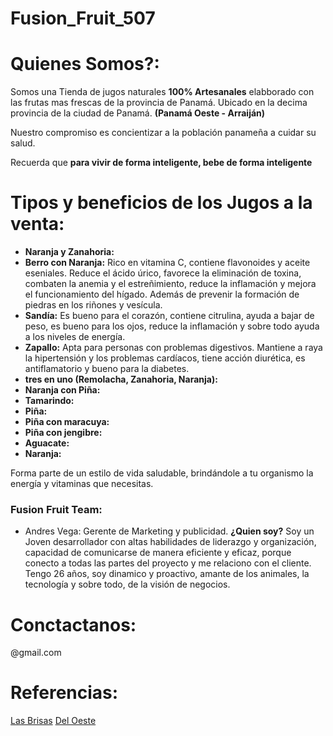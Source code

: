 # Fusion_Fruit_507
# Quienes Somos?:
  Somos una Tienda de jugos naturales **100% Artesanales** elabborado con las frutas mas frescas de la provincia de Panamá.
  Ubicado en la decima provincia de la ciudad de Panamá. **(Panamá Oeste - Arraiján)**

  Nuestro compromiso es concientizar a la población panameña a cuidar su salud.

  Recuerda que **para vivir de forma inteligente, bebe de forma inteligente**

  # Tipos y beneficios de los Jugos a la venta:
  - **Naranja y Zanahoria:**
  - **Berro con Naranja:** Rico en vitamina C, contiene flavonoides y aceite eseniales. Reduce el ácido úrico, favorece la eliminación de toxina, combaten la anemia y el estreñimiento, reduce la inflamación y mejora el funcionamiento del hígado. Además de prevenir la formación de piedras en los riñones y vesícula.
  - **Sandía:** Es bueno para el corazón, contiene citrulina, ayuda a bajar de peso, es bueno para los ojos, reduce la inflamación y sobre todo ayuda a los niveles de energía.
  - **Zapallo:** Apta para personas con problemas digestivos. Mantiene a raya la hipertensión y los problemas cardíacos, tiene acción diurética, es antiflamatorio y bueno para la diabetes.
  - **tres en uno (Remolacha, Zanahoria, Naranja):**
  - **Naranja con Piña:**
  - **Tamarindo:**
  - **Piña:**
  - **Piña con maracuya:**
  - **Piña con jengibre:**
  - **Aguacate:**
  - **Naranja:**

  Forma parte de un estilo de vida saludable, brindándole a tu organismo la energía y vitaminas que necesitas.

### Fusion Fruit Team:
- Andres Vega: Gerente de Marketing y publicidad.
  **¿Quien soy?**
Soy un Joven desarrollador con altas habilidades de liderazgo y organización, capacidad de comunicarse de manera eficiente y eficaz, porque conecto a todas las partes del proyecto y me relaciono con el cliente. Tengo 26 años, soy dinamico y proactivo, amante de los animales, la tecnología y sobre todo, de la visión de negocios.
 

# Conctactanos:
@gmail.com

# Referencias:
[Las Brisas](https://www.lasbrisas.com.ar/?gclid=CjwKCAjw7oeqBhBwEiwALyHLM6pB9Si8RrAmMcgQ6J0wFHMYpNTiItHz-W6nzMPPIY43Uq8_0NFASBoCi-AQAvD_BwE)
[Del Oeste](https://jugosdeloeste.com/)
